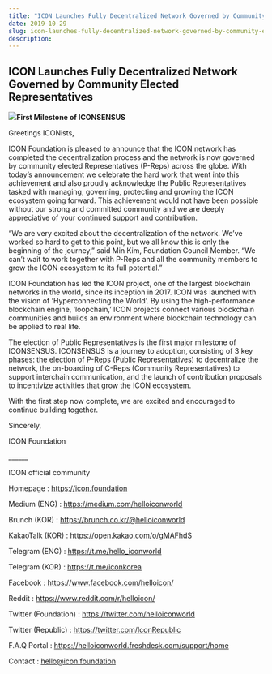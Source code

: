 ```yaml
---
title: "ICON Launches Fully Decentralized Network Governed by Community Elected Representatives"
date: 2019-10-29
slug: icon-launches-fully-decentralized-network-governed-by-community-elected-representatives-b8f37d59778
description:
---
```


## **ICON Launches Fully Decentralized Network Governed by Community Elected Representatives**

![](https://cdn-images-1.medium.com/max/800/1*pOxz56b6Kgg1xLY7G5HnGQ.png)**First Milestone of ICONSENSUS**

Greetings ICONists,

ICON Foundation is pleased to announce that the ICON network has completed the decentralization process and the network is now governed by community elected Representatives (P-Reps) across the globe. With today’s announcement we celebrate the hard work that went into this achievement and also proudly acknowledge the Public Representatives tasked with managing, governing, protecting and growing the ICON ecosystem going forward. This achievement would not have been possible without our strong and committed community and we are deeply appreciative of your continued support and contribution.

“We are very excited about the decentralization of the network. We’ve worked so hard to get to this point, but we all know this is only the beginning of the journey,” said Min Kim, Foundation Council Member. “We can’t wait to work together with P-Reps and all the community members to grow the ICON ecosystem to its full potential.”

ICON Foundation has led the ICON project, one of the largest blockchain networks in the world, since its inception in 2017. ICON was launched with the vision of ‘Hyperconnecting the World’. By using the high-performance blockchain engine, ‘loopchain,’ ICON projects connect various blockchain communities and builds an environment where blockchain technology can be applied to real life.

The election of Public Representatives is the first major milestone of ICONSENSUS. ICONSENSUS is a journey to adoption, consisting of 3 key phases: the election of P-Reps (Public Representatives) to decentralize the network, the on-boarding of C-Reps (Community Representatives) to support interchain communication, and the launch of contribution proposals to incentivize activities that grow the ICON ecosystem.

With the first step now complete, we are excited and encouraged to continue building together.

Sincerely,

ICON Foundation

\_\_\_\_\_\_

ICON official community

Homepage : <https://icon.foundation>

Medium (ENG) : <https://medium.com/helloiconworld>

Brunch (KOR) : <https://brunch.co.kr/@helloiconworld>

KakaoTalk (KOR) : <https://open.kakao.com/o/gMAFhdS>

Telegram (ENG) : <https://t.me/hello_iconworld>

Telegram (KOR) : <https://t.me/iconkorea>

Facebook : <https://www.facebook.com/helloicon/>

Reddit : <https://www.reddit.com/r/helloicon/>

Twitter (Foundation) : <https://twitter.com/helloiconworld>

Twitter (Republic) : <https://twitter.com/IconRepublic>

F.A.Q Portal : <https://helloiconworld.freshdesk.com/support/home>

Contact : hello@icon.foundation

